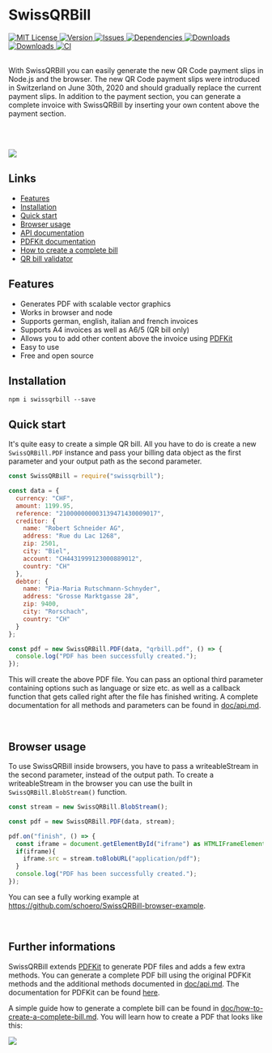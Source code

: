 # SwissQRBill
<a href="https://github.com/schoero/SwissQRBill/blob/master/LICENSE">
  <img alt="MIT License" src="https://img.shields.io/npm/l/swissqrbill?color=brightgreen&style=flat-square">
</a>
<a href="https://www.npmjs.com/package/swissqrbill">
  <img alt="Version" src="https://img.shields.io/npm/v/swissqrbill?color=brightgreen&style=flat-square">
</a>
<a href="https://github.com/schoero/SwissQRBill/issues">
  <img alt="Issues" src="https://img.shields.io/github/issues-raw/schoero/swissqrbill?style=flat-square">
</a>
<a href="https://www.npmjs.com/package/swissqrbill">
  <img alt="Dependencies" src="https://img.shields.io/david/schoero/swissqrbill?style=flat-square">
</a>
<a href="https://www.npmjs.com/package/swissqrbill">
  <img alt="Downloads" src="https://img.shields.io/npm/dw/swissqrbill?style=flat-square">
</a>
<a href="https://github.com/schoero/SwissQRBill/stargazers">
  <img alt="Downloads" src="https://img.shields.io/github/stars/schoero/SwissQRBill?color=brightgreen&style=flat-square">
</a>
<a href="https://github.com/schoero/SwissQRBill/actions?query=workflow%3ACI">
  <img alt="CI" src="https://img.shields.io/github/workflow/status/schoero/SwissQRBill/CI?style=flat-square">
</a>

<br/>
<br/>

With SwissQRBill you can easily generate the new QR Code payment slips in Node.js and the browser. The new QR Code payment slips were introduced in Switzerland on June 30th, 2020 and should gradually replace the current payment slips. In addition to the payment section, you can generate a complete invoice with SwissQRBill by inserting your own content above the payment section.

<br/>
<br/>

[<img src="https://raw.githubusercontent.com/schoero/SwissQRBill/master/assets/qrbill.png">](https://github.com/schoero/SwissQRBill/blob/master/assets/qrbill.pdf)


## Links

 * [Features](#features)
 * [Installation](#installation)
 * [Quick start](#quick-start)
 * [Browser usage](#browser-usage)
 * [API documentation](https://github.com/schoero/SwissQRBill/blob/master/doc/api.md)
 * [PDFKit documentation](http://pdfkit.org/docs/getting_started.html)
 * [How to create a complete bill](https://github.com/schoero/SwissQRBill/blob/master/doc/how-to-create-a-complete-bill.md)
 * [QR bill validator](https://swiss-qr-invoice.org/validator/?lang=de)


## Features
 - Generates PDF with scalable vector graphics
 - Works in browser and node
 - Supports german, english, italian and french invoices
 - Supports A4 invoices as well as A6/5 (QR bill only)
 - Allows you to add other content above the invoice using [PDFKit](https://github.com/foliojs/pdfkit)
 - Easy to use
 - Free and open source


## Installation

```
npm i swissqrbill --save
```

## Quick start

It's quite easy to create a simple QR bill. All you have to do is create a new `SwissQRBill.PDF` instance and pass your billing data object as the first parameter and your output path as the second parameter.

```js
const SwissQRBill = require("swissqrbill");

const data = {
  currency: "CHF",
  amount: 1199.95,
  reference: "210000000003139471430009017",
  creditor: {
    name: "Robert Schneider AG",
    address: "Rue du Lac 1268",
    zip: 2501,
    city: "Biel",
    account: "CH4431999123000889012",
    country: "CH"
  },
  debtor: {
    name: "Pia-Maria Rutschmann-Schnyder",
    address: "Grosse Marktgasse 28",
    zip: 9400,
    city: "Rorschach",
    country: "CH"
  }
};

const pdf = new SwissQRBill.PDF(data, "qrbill.pdf", () => {
  console.log("PDF has been successfully created.");
});
```

This will create the above PDF file. You can pass an optional third parameter containing options such as language or size etc. as well as a callback function that gets called right after the file has finished writing.
A complete documentation for all methods and parameters can be found in [doc/api.md](https://github.com/schoero/SwissQRBill/blob/master/doc/api.md).

<br/>

## Browser usage

To use SwissQRBill inside browsers, you have to pass a writeableStream in the second parameter, instead of the output path. To create a writeableStream in the browser you can use the built in `SwissQRBill.BlobStream()` function.

```js
const stream = new SwissQRBill.BlobStream();

const pdf = new SwissQRBill.PDF(data, stream);

pdf.on("finish", () => {
  const iframe = document.getElementById("iframe") as HTMLIFrameElement;
  if(iframe){
    iframe.src = stream.toBlobURL("application/pdf");
  }
  console.log("PDF has been successfully created.");
});
```

You can see a fully working example at https://github.com/schoero/SwissQRBill-browser-example.

<br/>

## Further informations

SwissQRBill extends [PDFKit](https://github.com/foliojs/pdfkit) to generate PDF files and adds a few extra methods. You can generate a complete PDF bill using the original PDFKit methods and the additional methods documented in [doc/api.md](https://github.com/schoero/SwissQRBill/tree/master/doc/api.md#methods).
The documentation for PDFKit can be found [here](http://pdfkit.org/docs/getting_started.html).

A simple guide how to generate a complete bill can be found in [doc/how-to-create-a-complete-bill.md](https://github.com/schoero/SwissQRBill/blob/master/doc/how-to-create-a-complete-bill.md). You will learn how to create a PDF that looks like this:

[<img src="https://raw.githubusercontent.com/schoero/SwissQRBill/master/assets/complete-qr-bill.png">](https://github.com/schoero/SwissQRBill/tree/master/doc/how-to-create-a-complete-bill.md)